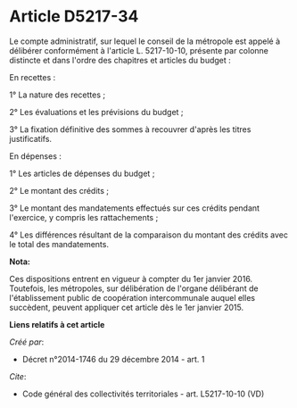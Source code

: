 # Article D5217-34

Le compte administratif, sur lequel le conseil de la métropole est appelé à délibérer conformément à l'article L. 5217-10-10,
présente par colonne distincte et dans l'ordre des chapitres et articles du budget : 

En recettes : 

1° La nature des recettes ; 

2° Les évaluations et les prévisions du budget ; 

3° La fixation définitive des sommes à recouvrer d'après les titres justificatifs. 

En dépenses : 

1° Les articles de dépenses du budget ; 

2° Le montant des crédits ; 

3° Le montant des mandatements effectués sur ces crédits pendant l'exercice, y compris les rattachements ; 

4° Les différences résultant de la comparaison du montant des crédits avec le total des mandatements.

**Nota:**

Ces dispositions entrent en vigueur à compter du 1er janvier 2016. Toutefois, les métropoles, sur délibération de l'organe
délibérant de l'établissement public de coopération intercommunale auquel elles succèdent, peuvent appliquer cet article dès
le 1er janvier 2015.

**Liens relatifs à cet article**

_Créé par_:

  - Décret n°2014-1746 du 29 décembre 2014 - art. 1

_Cite_:

  - Code général des collectivités territoriales - art. L5217-10-10 (VD)
